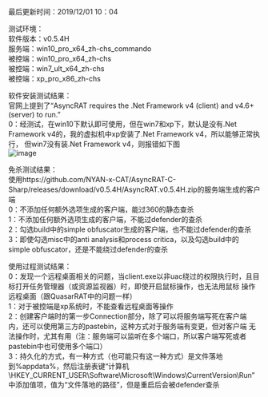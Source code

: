 最后更新时间：2019/12/01 10：04

测试环境：  
软件版本：v0.5.4H  
服务端：win10_pro_x64_zh-chs_commando  
被控端：win10_pro_x64_zh-chs  
被控端：win7_ult_x64_zh-chs  
被控端：xp_pro_x86_zh-chs

软件安装测试结果：  
官网上提到了“AsyncRAT requires the .Net Framework v4 (client) and v4.6+ (server) to run.”  
0：经测试，在win10下默认即可使用，但在win7和xp下，默认是没有.Net Framework v4的，我的虚拟机中xp安装了.Net Framework v4，所以能够正常执行，
但win7没有装.Net Framework v4，则报错如下图  
![image](https://github.com/xuxuedong/YBDTBlog_Security/blob/master/2019_11_30_AsyncRAT-C-Sharp%E6%B5%8B%E8%AF%95%E7%AC%94%E8%AE%B0/0.png)

免杀测试结果：  
使用https://github.com/NYAN-x-CAT/AsyncRAT-C-Sharp/releases/download/v0.5.4H/AsyncRAT.v0.5.4H.zip的服务端生成的客户端  
0：不添加任何额外选项生成的客户端，能过360的静态查杀  
1：不添加任何额外选项生成的客户端，不能过defender的查杀  
2：勾选build中的simple obfuscator生成的客户端，也不能过defender的查杀  
3：即使勾选misc中的anti analysis和process critica，以及勾选build中的simple obfuscator，还是不能绕过defender的查杀

使用过程测试结果：  
0：发现一个远程桌面相关的问题，当client.exe以非uac绕过的权限执行时，且目标打开任务管理器（或资源监视器）时，即使开启鼠标操作，也无法用鼠标
操作远程桌面（跟QuasarRAT中的问题一样）  
1：对于被控端是xp系统时，不能查看远程桌面等操作  
2：创建客户端时的第一步Connection部分，除了可以将服务端写死在客户端内，还可以使用第三方的pastebin，这种方式对于服务端有变更，但对客户端
无法操作时，尤其有用（注：服务端可以监听在多个端口，所以客户端写死或者pastebin中也可使用多个端口）  
3：持久化的方式，有一种方式（也可能只有这一种方式）是文件落地到%appdata%，然后注册表键“计算机\HKEY_CURRENT_USER\Software\Microsoft\Windows\CurrentVersion\Run”中添加值项，值为“文件落地的路径”，但是重启后会被defender查杀
